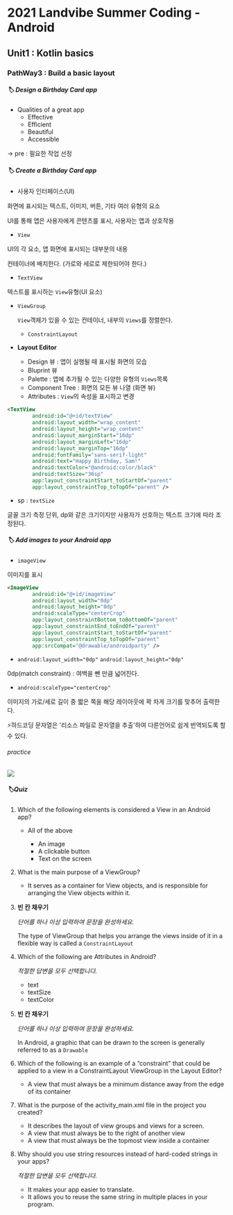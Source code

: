 # 2021 Landvibe Summer Coding - Android

## Unit1 : Kotlin basics

### PathWay3 : Build a basic layout



##### :label: Design a Birthday Card app

- Qualities of a great app
  - Effective
  - Efficient
  - Beautiful
  - Accessible

->  pre : 필요한 작업 선정



##### :label: Create a Birthday Card app

- 사용자 인터페이스(UI)

화면에 표시되는 텍스트, 이미지, 버튼, 기타 여러 유형의 요소

UI를 통해 앱은 사용자에게 콘텐츠를 표시, 사용자는 앱과 상호작용

- `View`

UI의 각 요소, 앱 화면에 표시되는 대부분의 내용

컨테이너에 배치한다. (가로와 세로로 제한되어야 한다.)

- `TextView`

텍스트를 표시하는 `View`유형(UI 요소)

- `ViewGroup`

  `View`객체가 있을 수 있는 컨테이너, 내부의 `Views`를 정렬한다.

  - `ConstraintLayout`

- **Layout Editor**
  - Design 뷰 : 앱이 실행될 때 표시될 화면의 모습
  - Bluprint 뷰
  - Palette : 앱에 추가될 수 있는 다양한 유형의 `Views`목록
  - Component Tree : 화면의 모든 뷰 나열 (화면 뷰)
  - Attributes : `View`의 속성을 표시하고 변경

```xml
<TextView
        android:id="@+id/textView"
        android:layout_width="wrap_content"
        android:layout_height="wrap_content"
        android:layout_marginStart="16dp"
        android:layout_marginLeft="16dp"
        android:layout_marginTop="16dp"
        android:fontFamily="sans-serif-light"
        android:text="Happy Birthday, Sam!"
        android:textColor="@android:color/black"
        android:textSize="36sp"
        app:layout_constraintStart_toStartOf="parent"
        app:layout_constraintTop_toTopOf="parent" />
```

* sp : `textSize`

글꼴 크기 측정 단위, dp와 같은 크기이지만 사용자가 선호하는 텍스트 크기에 따라 조정된다.





##### :label: Add images to your Android app

- `imageView`

이미지를 표시

``````xml
<ImageView
        android:id="@+id/imageView"
        android:layout_width="0dp"
        android:layout_height="0dp"
        android:scaleType="centerCrop"
        app:layout_constraintBottom_toBottomOf="parent"
        app:layout_constraintEnd_toEndOf="parent"
        app:layout_constraintStart_toStartOf="parent"
        app:layout_constraintTop_toTopOf="parent"
        app:srcCompat="@drawable/androidparty" />
``````

- `android:layout_width="0dp"` `android:layout_height="0dp"`

0dp(match constraint) : 여백을 뺀 만큼 넓어진다.

- `android:scaleType="centerCrop"`

이미지의 가로/세로 길이 중 짧은 쪽을 해당 레이아웃에 꽉 차게 크기를 맞추어 출력한다.



:zap:하드코딩 문자열은 '리소스 파일로 문자열을 추출'하여 다른언어로 쉽게 번역되도록 할 수 있다.



###### practice

![](C:\Users\김혜인\AppData\Roaming\Typora\typora-user-images\image-20210712004732827.png)





##### :label:Quiz

1. Which of the following elements is considered a View in an Android app?

   - All of the above

     - An image
     - A clickable button
     - Text on the screen

     

2. What is the main purpose of a ViewGroup?

   - It serves as a container for View objects, and is responsible for arranging the View objects within it.

   

3. **빈 칸 채우기**

   *단어를 하나 이상 입력하여 문장을 완성하세요.*

   The type of ViewGroup that helps you arrange the views inside of it in a flexible way is called a `ConstraintLayout`

   

4. Which of the following are Attributes in Android?

   *적절한 답변을 모두 선택합니다.*

   - text
   - textSize
   - textColor

   

5. **빈 칸 채우기**

   *단어를 하나 이상 입력하여 문장을 완성하세요.*

   In Android, a graphic that can be drawn to the screen is generally referred to as a `Drawable`

   

6. Which of the following is an example of a “constraint” that could be applied to a view in a ConstraintLayout ViewGroup in the Layout Editor?

   - A view that must always be a minimum distance away from the edge of its container

   

7. What is the purpose of the activity_main.xml file in the project you created?

   - It describes the layout of view groups and views for a screen.
   - A view that must always be to the right of another view
   - A view that must always be the topmost view inside a container

   

8. Why should you use string resources instead of hard-coded strings in your apps?

   *적절한 답변을 모두 선택합니다.*

   - It makes your app easier to translate.
   - It allows you to reuse the same string in multiple places in your program.

